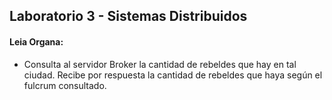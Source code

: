 ## Laboratorio 3 - Sistemas Distribuidos

#### Leia Organa:
- Consulta al servidor Broker la cantidad de rebeldes que hay en tal ciudad. Recibe por respuesta la cantidad de rebeldes que haya según el fulcrum consultado.

